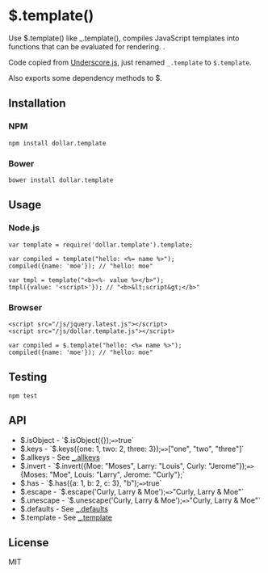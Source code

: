 # $.template()

Use $.template() like _.template(), compiles JavaScript templates into functions that can be evaluated for rendering. .

Code copied from [Underscore.js](http://underscorejs.org), just renamed `_.template` to `$.template`. 

Also exports some dependency methods to $.

## Installation

### NPM

```
npm install dollar.template
```

### Bower

```
bower install dollar.template
```

## Usage


### Node.js

```
var template = require('dollar.template').template;

var compiled = template("hello: <%= name %>");
compiled({name: 'moe'}); // "hello: moe"

var tmpl = template("<b><%- value %></b>");
tmpl({value: '<script>'}); // "<b>&lt;script&gt;</b>"
```

### Browser

```
<script src="/js/jquery.latest.js"></script>
<script src="/js/dollar.template.js"></script>
```

```
var compiled = $.template("hello: <%= name %>");
compiled({name: 'moe'}); // "hello: moe"
```

## Testing

```
npm test
```

## API

- $.isObject - `$.isObject({});` => `true`
- $.keys - `$.keys({one: 1, two: 2, three: 3});` => `["one", "two", "three"]`
- $.allkeys - See [_.allkeys](http://underscorejs.org/#allKeys)
- $.invert - `$.invert({Moe: "Moses", Larry: "Louis", Curly: "Jerome"});` => `{Moses: "Moe", Louis: "Larry", Jerome: "Curly"};`
- $.has - `$.has({a: 1, b: 2, c: 3}, "b");` => `true`
- $.escape - `$.escape('Curly, Larry & Moe');` => `"Curly, Larry &amp; Moe"`
- $.unescape - `$.unescape('Curly, Larry &amp; Moe');` => `"Curly, Larry & Moe"`
- $.defaults - See [_.defaults](http://underscorejs.org/#defaults)
- $.template - See [_.template](http://underscorejs.org/#template)

## License

MIT